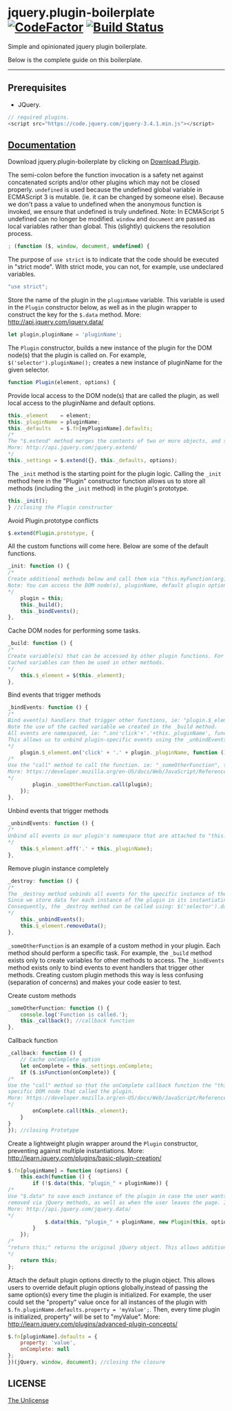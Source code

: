 # jquery.plugin-boilerplate [![CodeFactor](https://www.codefactor.io/repository/github/sid04naik/jquery.plugin-boilerplate/badge)](https://www.codefactor.io/repository/github/sid04naik/jquery.plugin-boilerplate) [![Build Status](https://travis-ci.com/sid04naik/jquery.plugin-boilerplate.svg?branch=master)](https://travis-ci.com/sid04naik/jquery.plugin-boilerplate)

Simple and opinionated jquery plugin boilerplate.

Below is the complete guide on this boilerplate.

---
## Prerequisites
* JQuery.

```js
// required plugins.
<script src="https://code.jquery.com/jquery-3.4.1.min.js"></script>
```
## [Documentation](https://sid04naik.github.io/jquery.plugin-boilerplate/)
Download jquery.plugin-boilerplate by clicking on [Download Plugin](https://github.com/sid04naik/jquery.plugin-boilerplate).

The semi-colon before the function invocation is a safety net against concatenated scripts and/or other plugins which may not be closed properly.
`undefined` is used because the undefined global variable in ECMAScript 3 is mutable. (ie. it can be changed by someone else). Because we don't pass a value to undefined when the anonymous function is invoked, we ensure that undefined is truly undefined.
Note: In ECMAScript 5 undefined can no longer be modified.
`window` and `document` are passed as local variables rather than global. This (slightly) quickens the resolution process.

```js
; (function ($, window, document, undefined) {
```

The purpose of `use strict` is to indicate that the code should be executed in "strict mode". With strict mode, you can not, for example, use undeclared variables.

```js
"use strict";
```

Store the name of the plugin in the `pluginName` variable. This variable is used in the `Plugin` constructor below, as well as in the plugin wrapper to construct the key for the `$.data` method.
More: http://api.jquery.com/jquery.data/

```js
let plugin,pluginName = 'pluginName';
```

The `Plugin` constructor, builds a new instance of the plugin for the DOM node(s) that the plugin is called on. For example, `$('selector').pluginName();` creates a new instance of pluginName for the given selector.

```js
function Plugin(element, options) {
```

Provide local access to the DOM node(s) that are called the plugin, as well local access to the pluginName and default options.

```js
this._element    = element;
this._pluginName = pluginName;
this._defaults   = $.fn[myPluginName].defaults;
/*
The "$.extend" method merges the contents of two or more objects, and stores the result in the first object. The first object is empty so that we don't alter the default options for future instances of the plugin.
More: http://api.jquery.com/jquery.extend/
*/
this._settings = $.extend({}, this._defaults, options);
```

The `_init` method is the starting point for the plugin logic.
Calling the `_init` method here in the "Plugin" constructor function allows us to store all methods (including the `_init` method) in the plugin's prototype.

```js
this._init();
} //closing the Plugin constructor
```

Avoid Plugin.prototype conflicts

```js
$.extend(Plugin.prototype, {
```

All the custom functions will come here. Below are some of the default functions.

```js
_init: function () {
/*
Create additional methods below and call them via "this.myFunction(arg1, arg2)", ie: "this._build();".
Note: You can access the DOM node(s), pluginName, default plugin options and custom plugin options for a each instance of the plugin by using the variables "this._element", "this._pluginName", "this._defaults" and "this._settings" created in the "Plugin" constructor function (as shown in the _build method below).
*/
    plugin = this;
    this._build();
    this._bindEvents();
},
```

Cache DOM nodes for performing some tasks.

```js
_build: function () {
/*
Create variable(s) that can be accessed by other plugin functions. For example, "this.$_element = $(this._element);" will cache a jQuery reference to the element that initialized the plugin.
Cached variables can then be used in other methods.
*/
    this.$_element = $(this._element);
},
```

Bind events that trigger methods

```js
_bindEvents: function () {
/*
Bind event(s) handlers that trigger other functions, ie: "plugin.$_element.on('click', function() {});".
Note the use of the cached variable we created in the _build method.
All events are namespaced, ie: ".on('click'+'.'+this._pluginName', function() {});".
This allows us to unbind plugin-specific events using the _unbindEvents method below.
*/
    plugin.$_element.on('click' + '.' + plugin._pluginName, function () {
/*
Use the "call" method to call the function. ie: "_someOtherFunction", the "this" keyword refers to the plugin instance, not the event handler.
More: https://developer.mozilla.org/en-US/docs/Web/JavaScript/Reference/Global_Objects/Function/call
*/
        plugin._someOtherFunction.call(plugin);
    });
},
```

Unbind events that trigger methods

```js
_unbindEvents: function () {
/*
Unbind all events in our plugin's namespace that are attached to "this.$_element".
*/
    this.$_element.off('.' + this._pluginName);
},
```

Remove plugin instance completely

```js
_destroy: function () {
/*
The _destroy method unbinds all events for the specific instance of the plugin, then removes all plugin data that was stored in the plugin instance using jQuery's .removeData method.
Since we store data for each instance of the plugin in its instantiating element using the $.data method (as explained in the plugin wrapper below), we can call methods directly on the instance outside of the plugin initialization, ie: $('selector').data('plugin_myPluginName')._someOtherFunction();
Consequently, the _destroy method can be called using: $('selector').data('plugin_myPluginName')._destroy();
*/
    this._unbindEvents();
    this.$_element.removeData();
},
```

`_someOtherFunction` is an example of a custom method in your plugin. Each method should perform a specific task. For example, the `_build` method exists only to create variables for other methods to access. The `_bindEvents` method exists only to bind events to event handlers that trigger other methods.
Creating custom plugin methods this way is less confusing (separation of concerns) and makes your code easier to test.

Create custom methods

```js
_someOtherFunction: function () {
    console.log('Function is called.');
    this._callback(); //callback function
},
```

Callback function

```js
_callback: function () {
    // Cache onComplete option
    let onComplete = this._settings.onComplete;
    if ($.isFunction(onComplete)) {
/*
Use the "call" method so that the onComplete callback function the "this" keyword refers to the
specific DOM node that called the plugin.
More: https://developer.mozilla.org/en-US/docs/Web/JavaScript/Reference/Global_Objects/Function/call
*/
        onComplete.call(this._element);
    }
}
}); //closing Prototype
```

Create a lightweight plugin wrapper around the `Plugin` constructor, preventing against multiple instantiations.
More: http://learn.jquery.com/plugins/basic-plugin-creation/

```js
$.fn[pluginName] = function (options) {
    this.each(function () {
        if (!$.data(this, "plugin_" + pluginName)) {
/*
Use "$.data" to save each instance of the plugin in case the user wants to modify it. Using "$.data" in this way ensures the data is removed when the DOM element(s) are
removed via jQuery methods, as well as when the user leaves the page. It's a smart way to prevent memory leaks.
More: http://api.jquery.com/jquery.data/
*/
            $.data(this, "plugin_" + pluginName, new Plugin(this, options));
        }
    });
/*
"return this;" returns the original jQuery object. This allows additional jQuery methods to be chained.
*/
    return this;
};
```

Attach the default plugin options directly to the plugin object. This allows users to override default plugin options globally,instead of passing the same option(s) every time the plugin is initialized.
For example, the user could set the "property" value once for all instances of the plugin with
`$.fn.pluginName.defaults.property = 'myValue';`. Then, every time plugin is initialized, property" will be set to "myValue".
More: http://learn.jquery.com/plugins/advanced-plugin-concepts/

```js
$.fn[pluginName].defaults = {
    property: 'value',
    onComplete: null
};
})(jQuery, window, document); //closing the closure 
```

## LICENSE
[The Unlicense](https://github.com/sid04naik/jquery.plugin-boilerplate/blob/master/LICENSE)
